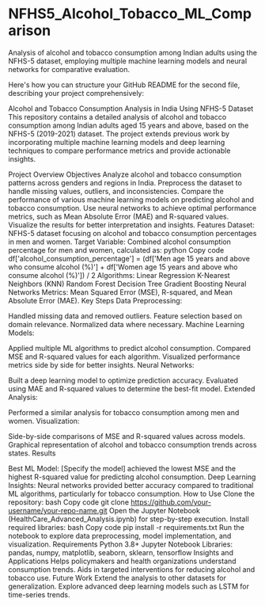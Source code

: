 # NFHS5_Alcohol_Tobacco_ML_Comparison
Analysis of alcohol and tobacco consumption among Indian adults using the NFHS-5 dataset, employing multiple machine learning models and neural networks for comparative evaluation.

Here's how you can structure your GitHub README for the second file, describing your project comprehensively:

Alcohol and Tobacco Consumption Analysis in India Using NFHS-5 Dataset
This repository contains a detailed analysis of alcohol and tobacco consumption among Indian adults aged 15 years and above, based on the NFHS-5 (2019-2021) dataset. The project extends previous work by incorporating multiple machine learning models and deep learning techniques to compare performance metrics and provide actionable insights.

Project Overview
Objectives
Analyze alcohol and tobacco consumption patterns across genders and regions in India.
Preprocess the dataset to handle missing values, outliers, and inconsistencies.
Compare the performance of various machine learning models on predicting alcohol and tobacco consumption.
Use neural networks to achieve optimal performance metrics, such as Mean Absolute Error (MAE) and R-squared values.
Visualize the results for better interpretation and insights.
Features
Dataset: NFHS-5 dataset focusing on alcohol and tobacco consumption percentages in men and women.
Target Variable: Combined alcohol consumption percentage for men and women, calculated as:
python
Copy code
df['alcohol_consumption_percentage'] = (df['Men age 15 years and above who consume alcohol (%)'] + df['Women age 15 years and above who consume alcohol (%)']) / 2
Algorithms:
Linear Regression
K-Nearest Neighbors (KNN)
Random Forest
Decision Tree
Gradient Boosting
Neural Networks
Metrics: Mean Squared Error (MSE), R-squared, and Mean Absolute Error (MAE).
Key Steps
Data Preprocessing:

Handled missing data and removed outliers.
Feature selection based on domain relevance.
Normalized data where necessary.
Machine Learning Models:

Applied multiple ML algorithms to predict alcohol consumption.
Compared MSE and R-squared values for each algorithm.
Visualized performance metrics side by side for better insights.
Neural Networks:

Built a deep learning model to optimize prediction accuracy.
Evaluated using MAE and R-squared values to determine the best-fit model.
Extended Analysis:

Performed a similar analysis for tobacco consumption among men and women.
Visualization:

Side-by-side comparisons of MSE and R-squared values across models.
Graphical representation of alcohol and tobacco consumption trends across states.
Results

Best ML Model: [Specify the model] achieved the lowest MSE and the highest R-squared value for predicting alcohol consumption.
Deep Learning Insights: Neural networks provided better accuracy compared to traditional ML algorithms, particularly for tobacco consumption.
How to Use
Clone the repository:
bash
Copy code
git clone https://github.com/your-username/your-repo-name.git
Open the Jupyter Notebook (HealthCare_Advanced_Analysis.ipynb) for step-by-step execution.
Install required libraries:
bash
Copy code
pip install -r requirements.txt
Run the notebook to explore data preprocessing, model implementation, and visualization.
Requirements
Python 3.8+
Jupyter Notebook
Libraries: pandas, numpy, matplotlib, seaborn, sklearn, tensorflow
Insights and Applications
Helps policymakers and health organizations understand consumption trends.
Aids in targeted interventions for reducing alcohol and tobacco use.
Future Work
Extend the analysis to other datasets for generalization.
Explore advanced deep learning models such as LSTM for time-series trends.

